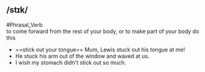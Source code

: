 ## /stɪk/ 
#Phrasal_Verb  
to come forward from the rest of your body, or to make part of your body do this

- ==stick out your tongue==
Mum, Lewis stuck out his tongue at me!
- He stuck his arm out of the window and waved at us.
- I wish my stomach didn't stick out so much.